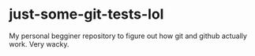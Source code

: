 # just-some-git-tests-lol
My personal begginer repository to figure out how git and github actually work. Very wacky.
